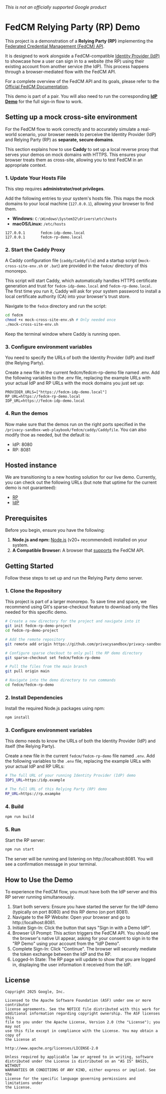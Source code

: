 *This is not an officially supported Google product*

# FedCM Relying Party (RP) Demo

This project is a demonstration of a **Relying Party (RP)** implementing the [Federated Credential Management (FedCM) API](https://developer.chrome.com/docs/privacy-sandbox/fedcm/).

It is designed to work alongside a FedCM-compatible [Identity Provider (IdP)](https://github.com/privacysandbox/privacy-sandbox-web-playbook/tree/main/fedcm/fedcm-idp-demo) to showcase how a user can sign in to a website (the RP) using their existing account from another service (the IdP). This process happens through a browser-mediated flow with the FedCM API.

For a complete overview of the FedCM API and its goals, please refer to the [Official FedCM Documentation](https://privacysandbox.google.com/cookies/fedcm).

This demo is part of a pair. You will also need to run the corresponding **[IdP Demo](../fedcm-idp-demo)** for the full sign-in flow to work.

## Setting up a mock cross-site environment 

For the FedCM flow to work correctly and to accurately simulate a real-world scenario, your browser needs to perceive the Identity Provider (IdP) and Relying Party (RP) as **separate, secure domains**. 

This section explains how to use **Caddy** to set up a local reverse proxy that serves your demos on mock domains with HTTPS. This ensures your browser treats them as cross-site, allowing you to test FedCM in an appropriate context.

### 1. Update Your Hosts File

This step requires **administrator/root privileges**.

Add the following entries to your system's hosts file. This maps the mock domains to your local machine (`127.0.0.1`), allowing your browser to find them.

* **Windows:** `C:\Windows\System32\drivers\etc\hosts`
* **macOS/Linux:** `/etc/hosts`

```
127.0.0.1       fedcm-idp-demo.local
127.0.0.1       fedcm-rp-demo.local
```

### 2. Start the Caddy Proxy

A Caddy configuration file (`caddy/Caddyfile`) and a startup script (`mock-cross-site-env.sh` or `.bat`) are provided in the `fedcm/` directory of this monorepo.

This script will start Caddy, which automatically handles HTTPS certificate generation and trust for `fedcm-idp-demo.local` and `fedcm-rp-demo.local`. The first time you run it, Caddy will ask for your system password to install a local certificate authority (CA) into your browser's trust store.

Navigate to the `fedcm` directory and run the script:

```bash
cd fedcm
chmod +x mock-cross-site-env.sh # Only needed once
./mock-cross-site-env.sh
```

Keep the terminal window where Caddy is running open.

### 3. Configure environment variables

You need to specify the URLs of both the Identity Provider (IdP) and itself (the Relying Party).

Create a new file in the current fedcm/fedcm-rp-demo file named .env.
Add the following variables to the .env file, replacing the example URLs with your actual IdP and RP URLs with the mock domains you just set up:

```
PROVIDER_URLS=["https://fedcm-idp-demo.local"]
RP_URL=https://fedcm-rp-demo.local
IDP_URL=https://fedcm-idp-demo.local
```

### 4. Run the demos
Now make sure that the demos run on the right ports specified in the `/privacy-sandbox-web-playbook/fedcm/caddy/Caddyfile`. You can also modify thoe as needed, but the default is:
* IdP: 8080
* RP: 8081

## Hosted instance

We are transitioning to a new hosting solution for our live demo. Currently, you can check out the following URLs (but note that uptime for the current demo is not guaranteed):
* [RP](https://csy9zq-8080.csb.app/)
* [IdP](https://d2crcr-8080.csb.app/)

## Prerequisites

Before you begin, ensure you have the following:

1.  **Node.js and npm:** [Node.js](https://nodejs.org/) (v20+ recommended) installed on your system.
2.  **A Compatible Browser:** A browser that [supports](https://developer.mozilla.org/en-US/docs/Web/API/FederatedCredential#browser_compatibility) the FedCM API.

## Getting Started

Follow these steps to set up and run the Relying Party demo server.

### 1. Clone the Repository

This project is part of a larger monorepo. To save time and space, we recommend using Git's sparse-checkout feature to download only the files needed for this specific demo.

```bash
# Create a new directory for the project and navigate into it
git init fedcm-rp-demo-project
cd fedcm-rp-demo-project

# Add the remote repository
git remote add origin https://github.com/privacysandbox/privacy-sandbox-web-playbook.git

# Configure sparse checkout to only pull the RP demo directory
git sparse-checkout set fedcm/fedcm-rp-demo

# Pull the files from the main branch
git pull origin main

# Navigate into the demo directory to run commands
cd fedcm/fedcm-rp-demo
```

### 2. Install Dependencies

Install the required Node.js packages using npm:

```bash
npm install
```

### 3. Configure environment variables

This demo needs to know the URLs of both the Identity Provider (IdP) and itself (the Relying Party).

Create a new file in the current `fedcm/fedcm-rp-demo` file named `.env`.
Add the following variables to the `.env` file, replacing the example URLs with your actual IdP and RP URLs:

```bash
# The full URL of your running Identity Provider (IdP) demo
IDP1_URL=https:/idp.example

# The full URL of this Relying Party (RP) demo
RP_URL=https://rp.exampke
```
### 4. Build

```bash
npm run build
```

### 5. Run
Start the RP server:

```bash
npm run start
```
The server will be running and listening on http://localhost:8081. You will see a confirmation message in your terminal.

## How to Use the Demo

To experience the FedCM flow, you must have both the IdP server and this RP server running simultaneously.

1. Start both servers: Ensure you have started the server for the IdP demo (typically on port 8080) and this RP demo (on port 8081).
1. Navigate to the RP Website: Open your browser and go to http://localhost:8081.
1. Initiate Sign-In: Click the button that says "Sign in with a Demo IdP".
1. Browser UI Prompt: This action triggers the FedCM API. You should see the browser's native UI appear, asking for your consent to sign in to the "RP Demo" using your account from the "IdP Demo".
1. Complete Sign-In: Click "Continue". The browser will securely mediate the token exchange between the IdP and the RP.
1. Logged-In State: The RP page will update to show that you are logged in, displaying the user information it received from the IdP.
## License

```
Copyright 2025 Google, Inc.

Licensed to the Apache Software Foundation (ASF) under one or more contributor
license agreements. See the NOTICE file distributed with this work for
additional information regarding copyright ownership. The ASF licenses this
file to you under the Apache License, Version 2.0 (the "License"); you may not
use this file except in compliance with the License. You may obtain a copy of
the License at

http://www.apache.org/licenses/LICENSE-2.0

Unless required by applicable law or agreed to in writing, software
distributed under the License is distributed on an "AS IS" BASIS, WITHOUT
WARRANTIES OR CONDITIONS OF ANY KIND, either express or implied. See the
License for the specific language governing permissions and limitations under
the License.
```
